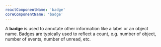 ```yaml
---
reactComponentName: 'badge'
coreComponentName: 'badge'
---
```

A **badge** is used to annotate other information like a label or an object name. Badges are typically used to reflect a count, e.g. number of object, number of events, number of unread, etc.
